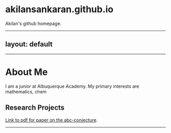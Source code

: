 # akilansankaran.github.io
Akilan's github homepage.

---
layout: default
---


* * *

# About Me

I am a junior at Albuquerque Academy. My primary interests are mathematics, chem

## Research Projects

[Link to pdf for paper on the abc-conjecture](./isef_paper_abcs.pdf).

* * *

